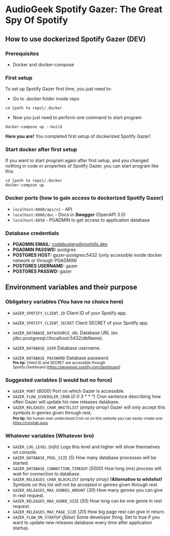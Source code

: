 # AudioGeek Spotify Gazer: The Great Spy Of Spotify
## How to use dockerized Spotify Gazer (DEV)

### Prerequisites
* Docker and docker-compose

### First setup
To set up Spotify Gazer first time, you just need to:

* Go to .docker folder inside repo
```
cd [path to repo]/.docker
```

* Now you just need to perform one command to start program
```
docker-compose up --build
```

**Here you are!** You completed first setup of dockerized Spotify Gazer!

### Start docker after first setup
If you want to start program again after first setup, 
and you changed nothing in code or properties of Spotify Gazer, you can start program like this:
```
cd [path to repo]/.docker
docker-compose up
```

### Docker ports (how to gain access to dockerized Spotify Gazer)
* `localhost:6080/api/v1` - API
* `localhost:6080/doc` - Docs in ***Swagger*** (OpenAPI 3.0)
* `localhost:6050` - PGADMIN to get access to application database


### Database credentials
* **PGADMIN EMAIL:** codebusters@ironhills.dev
* **PGADMIN PASSWD:** postgres
* **POSTGRES HOST:** gazer-postgres:5432 (only accessible inside docker network or through PGADMIN)
* **POSTGRES USERNAME:** gazer
* **POSTGRES PASSWD:** gazer

## Environment variables and their purpose
### Obligatory variables (You have no choice here)
* `GAZER_SPOTIFY_CLIENT_ID` Client ID of your Spotify app.
* `GAZER_SPOTIFY_CLIENT_SECRET` Client SECRET of your Spotify app.

* `GAZER_DATABASE_DATASOURCE_URL` Database URL (ex. jdbc:postgresql://localhost:5432/dbName).
* `GAZER_DATABASE_USER` Database username.
* `GAZER_DATABASE_PASSWORD` Database password.\
<small>**Pro tip:** Client ID and SECRET are accessible through\
Spotify Dashboard (https://developer.spotify.com/dashboard)</small>

### Suggested variables (I would but no force)
* `GAZER_PORT` (*6000*) Port on which Gazer is accessible. 
* `GAZER_FLOW_SCHEDULER_CRON` (_0 0 3 \* \* \*_) Cron sentence describing how often Gazer will update his new releases database.
* `GAZER_RELEASES_CHAR_WHITELIST` (*empty array*) Gazer will only accept this symbols in genres given through rest.\
<small>**Pro tip:** No human ever understood Cron so on this 
website you can easily create one: https://crontab.guru</small>

### Whatever variables (Whatever bro)
* `GAZER_LOG_LEVEL` (*info*) Logs this level and higher will show themselves on console.
* `GAZER_DATABASE_POOL_SIZE` (*5*) How many database processes will be started.
* `GAZER_DATABASE_CONNECTION_TIMEOUT` (*5000*) How long (ms) process will wait for connection to database.
* `GAZER_RELEASES_CHAR_BLACKLIST` (*empty array*) **!Alternative to whitelist!** Symbols on this list will not be accepted 
in genres given through rest.
* `GAZER_RELEASES_MAX_GENRES_AMOUNT` (*30*) How many genres you can give in rest request.
* `GAZER_RELEASES_MAX_GENRE_SIZE` (*50*) How long can be one genre in rest request.
* `GAZER_RELEASES_MAX_PAGE_SIZE` (*20*) How big page rest can give in return.
* `GAZER_FLOW_ON_STARTUP` (*false*) Some developer thing. Set to true if you want to update new releases database every
time after application startup.